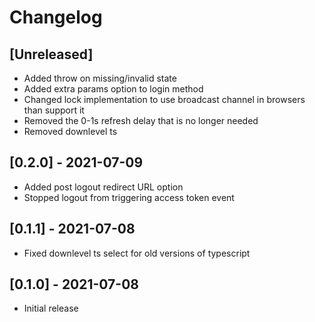 # Changelog

## [Unreleased]

- Added throw on missing/invalid state
- Added extra params option to login method
- Changed lock implementation to use broadcast channel in browsers than support it
- Removed the 0-1s refresh delay that is no longer needed
- Removed downlevel ts

## [0.2.0] - 2021-07-09

- Added post logout redirect URL option
- Stopped logout from triggering access token event

## [0.1.1] - 2021-07-08

- Fixed downlevel ts select for old versions of typescript

## [0.1.0] - 2021-07-08

- Initial release
